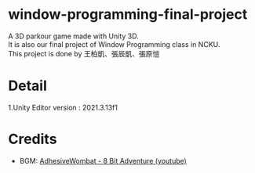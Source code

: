 # window-programming-final-project
A 3D parkour game made with Unity 3D.  
It is also our final project of Window Programming class in NCKU.  
This project is done by 王柏凱、張辰凱、張原愷  

# Detail

1.Unity Editor version : 2021.3.13f1

# Credits
- BGM: [AdhesiveWombat - 8 Bit Adventure (youtube)](https://www.youtube.com/watch?v=0HxZn6CzOIo)